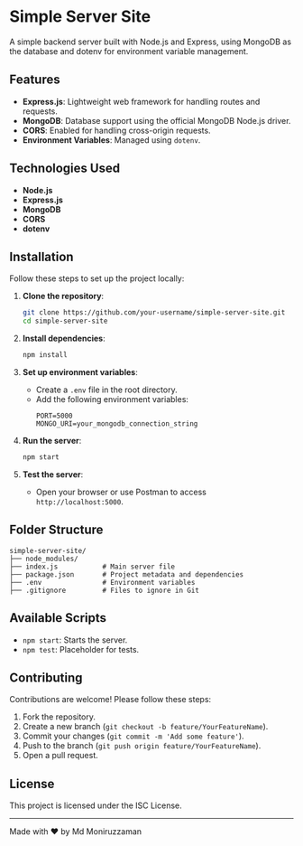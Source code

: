 # Simple Server Site

A simple backend server built with Node.js and Express, using MongoDB as the database and dotenv for environment variable management.

## Features

- **Express.js**: Lightweight web framework for handling routes and requests.
- **MongoDB**: Database support using the official MongoDB Node.js driver.
- **CORS**: Enabled for handling cross-origin requests.
- **Environment Variables**: Managed using `dotenv`.

## Technologies Used

- **Node.js**
- **Express.js**
- **MongoDB**
- **CORS**
- **dotenv**

## Installation

Follow these steps to set up the project locally:

1. **Clone the repository**:
   ```bash
   git clone https://github.com/your-username/simple-server-site.git
   cd simple-server-site
   ```

2. **Install dependencies**:
   ```bash
   npm install
   ```

3. **Set up environment variables**:
   - Create a `.env` file in the root directory.
   - Add the following environment variables:
     ```env
     PORT=5000
     MONGO_URI=your_mongodb_connection_string
     ```

4. **Run the server**:
   ```bash
   npm start
   ```

5. **Test the server**:
   - Open your browser or use Postman to access `http://localhost:5000`.

## Folder Structure

```
simple-server-site/
├── node_modules/
├── index.js           # Main server file
├── package.json       # Project metadata and dependencies
├── .env               # Environment variables
├── .gitignore         # Files to ignore in Git
```

## Available Scripts

- `npm start`: Starts the server.
- `npm test`: Placeholder for tests.

## Contributing

Contributions are welcome! Please follow these steps:

1. Fork the repository.
2. Create a new branch (`git checkout -b feature/YourFeatureName`).
3. Commit your changes (`git commit -m 'Add some feature'`).
4. Push to the branch (`git push origin feature/YourFeatureName`).
5. Open a pull request.

## License

This project is licensed under the ISC License.

---

Made with ❤️ by Md Moniruzzaman 

